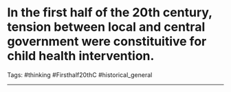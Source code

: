 # In the first half of the 20th century, tension between local and central government were constituitive for child health intervention.
Tags: #thinking #Firsthalf20thC  #historical_general 

---
